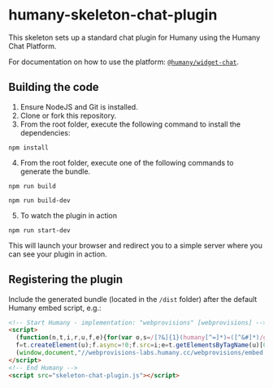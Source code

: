 # humany-skeleton-chat-plugin
This skeleton sets up a standard chat plugin for Humany using the Humany Chat Platform.

For documentation on how to use the platform: [`@humany/widget-chat`](https://www.npmjs.com/package/@humany/widget-chat).

## Building the code
1. Ensure NodeJS and Git is installed.
2. Clone or fork this repository.
3. From the root folder, execute the following command to install the dependencies:
```
npm install
```
4. From the root folder, execute one of the following commands to generate the bundle.
```
npm run build
```
```
npm run build-dev
```
5. To watch the plugin in action
```
npm run start-dev
```

This will launch your browser and redirect you to a simple server where you can see your plugin in action.


## Registering the plugin
Include the generated bundle (located in the `/dist` folder) after the default Humany embed script, e.g.:
```html
<!-- Start Humany - implementation: "webprovisions" [webprovisions] -->
<script>
  (function(n,t,i,r,u,f,e){for(var o,s=/[?&]{1}(humany[^=]*)=([^&#]*)/g;o=s.exec(n.location.search);)i+=(i.indexOf("?")>-1?"&":"?")+o[1]+"="+o[2];
  f=t.createElement(u);f.async=!0;f.src=i;e=t.getElementsByTagName(u)[0];e.parentNode.insertBefore(f,e);n[r]=n[r]||{_c:[],configure:function(t){n[r]._c.push(arguments)}}})
  (window,document,"//webprovisions-labs.humany.cc/webprovisions/embed.js","Humany","script");
</script>
<!-- End Humany -->
<script src="skeleton-chat-plugin.js"></script>
```